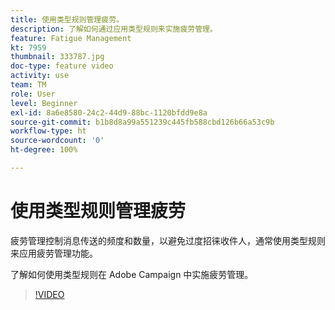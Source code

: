 ```yaml
---
title: 使用类型规则管理疲劳。
description: 了解如何通过应用类型规则来实施疲劳管理。
feature: Fatigue Management
kt: 7959
thumbnail: 333787.jpg
doc-type: feature video
activity: use
team: TM
role: User
level: Beginner
exl-id: 8a6e8580-24c2-44d9-88bc-1120bfdd9e8a
source-git-commit: b1b8d8a99a551239c445fb588cbd126b66a53c9b
workflow-type: ht
source-wordcount: '0'
ht-degree: 100%

---
```


# 使用类型规则管理疲劳

疲劳管理控制消息传送的频度和数量，以避免过度招徕收件人，通常使用类型规则来应用疲劳管理功能。

了解如何使用类型规则在 Adobe Campaign 中实施疲劳管理。

>[!VIDEO](https://video.tv.adobe.com/v/333787?quality=12&learn=on)
